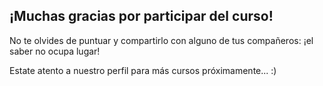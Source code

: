 ## ¡Muchas gracias por participar del curso!

No te olvides de puntuar y compartirlo con alguno de tus compañeros: ¡el saber no ocupa lugar!

Estate atento a nuestro perfil para más cursos próximamente... :)
